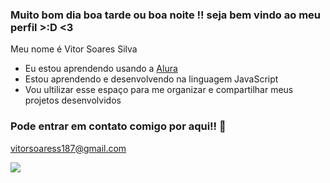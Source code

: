 ### Muito bom dia boa tarde ou boa noite !! seja bem vindo ao meu perfil >:D <3

Meu nome é Vitor Soares Silva

- Eu estou aprendendo usando a [Alura](https://www.alura.com.br)
- Estou aprendendo e desenvolvendo na linguagem JavaScript
- Vou ultilizar esse espaço para me organizar e compartilhar meus projetos desenvolvidos

### Pode entrar em contato comigo por aqui!! 📧

vitorsoaress187@gmail.com


![](https://tenor.com/pt-BR/view/hornet-git-gud-hollow-knight-gif-487380231553167495)
